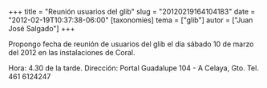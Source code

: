 +++
title = "Reunión usuarios del glib"
slug = "20120219164104183"
date = "2012-02-19T10:37:38-06:00"
[taxonomies]
tema = ["glib"]
autor = ["Juan José Salgado"]
+++

Propongo fecha de reunión de usuarios del glib el día sábado 10 de marzo
del 2012 en las instalaciones de Coral.

Hora: 4.30 de la tarde. Dirección: Portal Guadalupe 104 - A Celaya, Gto.
Tel. 461 6124247
